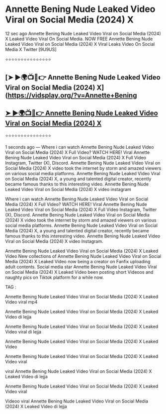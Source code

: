 ﻿# Annette Bening Nude Leaked Video Viral on Social Media (2024) X



12 sec ago Annette Bening Nude Leaked Video Viral on Social Media (2024) X Leaked Video Viral On Social Media. NOW FREE Annette Bening Nude Leaked Video Viral on Social Media (2024) X Viral Leaks Video On Social Media X Twitter [9U9US]

⭐⭐⭐⭐⭐⭐⭐⭐⭐⭐⭐⭐⭐⭐⭐

## [➤ ►🌍📺📱👉 Annette Bening Nude Leaked Video Viral on Social Media (2024) X](https://vidsplay.org/?v=Annette+Bening

## [➤ ►🌍📺📱👉 Annette Bening Nude Leaked Video Viral on Social Media (2024) X](https://vidsplay.org/?v=Annette+Bening)


⭐⭐⭐⭐⭐⭐⭐⭐⭐⭐⭐⭐⭐⭐⭐



1 seconds ago — Where i can watch Annette Bening Nude Leaked Video Viral on Social Media (2024) X Full Video? WATCH HERE! Viral Annette Bening Nude Leaked Video Viral on Social Media (2024) X Full Video Instagram, Twitter (X), Discord. Annette Bening Nude Leaked Video Viral on Social Media (2024) X video took the internet by storm and amazed viewers on various social media platforms. Annette Bening Nude Leaked Video Viral on Social Media (2024) X, a young and talented digital creator, recently became famous thanks to this interesting video. Annette Bening Nude Leaked Video Viral on Social Media (2024) X video instagram

Where i can watch Annette Bening Nude Leaked Video Viral on Social Media (2024) X Full Video? WATCH HERE! Viral Annette Bening Nude Leaked Video Viral on Social Media (2024) X Full Video Instagram, Twitter (X), Discord. Annette Bening Nude Leaked Video Viral on Social Media (2024) X video took the internet by storm and amazed viewers on various social media platforms. Annette Bening Nude Leaked Video Viral on Social Media (2024) X, a young and talented digital creator, recently became famous thanks to this interesting video. Annette Bening Nude Leaked Video Viral on Social Media (2024) X video Instagram.

Annette Bening Nude Leaked Video Viral on Social Media (2024) X Leaked Video New collections of Annette Bening Nude Leaked Video Viral on Social Media (2024) X Leaked Video now being a creator on Fanfix uploading adult contents. Social media star Annette Bening Nude Leaked Video Viral on Social Media (2024) X Leaked Video been posting short Videoos and naughty pics on Tiktok platform for a while now.

TAG :

 

Annette Bening Nude Leaked Video Viral on Social Media (2024) X Leaked Video viral mp4

 

Annette Bening Nude Leaked Video Viral on Social Media (2024) X Leaked Video di lejja

 

Annette Bening Nude Leaked Video Viral on Social Media (2024) X Leaked Video viral di lejja

 

Annette Bening Nude Leaked Video Viral on Social Media (2024) X Leaked Video

 

Annette Bening Nude Leaked Video Viral on Social Media (2024) X Leaked Video viral

 

viral Annette Bening Nude Leaked Video Viral on Social Media (2024) X Leaked Video di lejja

 

Annette Bening Nude Leaked Video Viral on Social Media (2024) X Leaked Video viral

 

Videoo viral Annette Bening Nude Leaked Video Viral on Social Media (2024) X Leaked Video di lejja